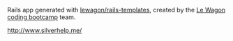Rails app generated with [lewagon/rails-templates](https://github.com/lewagon/rails-templates), created by the [Le Wagon coding bootcamp](https://www.lewagon.com) team.

http://www.silverhelp.me/
